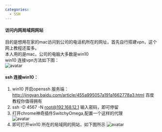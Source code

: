 ```yaml
---
categories:
  - SSH
---
```

#### 访问内网局域网网站
目的是想用在家的mac访问到公司的电话机所在的网址，首先自行搭建vpn，这个网上教程还蛮多。   
本人用的是mac，公司的电脑大多数是win10  
win10 连接vpn方法如下图：  
![avatar](https://blog.hexiefamily.xin/assets/ssh3.png)  
#### ssh 连接win10：   
1. win10 开启openssh 服务端：http://jingyan.baidu.com/article/455a995057a191a1662778a3.html 百度教程你值得拥有  
2. ssh -D 4567 -N root@192.168.12.1 输入密码，即可停留   
3. 打开chrome神奇插件SwitchyOmega,配置一个这样的代理  
![avatar](https://blog.hexiefamily.xin/assets/ssh1.png)
4. 即可打开win10 所在的局域网的网站，如下图所示
![avatar](https://blog.hexiefamily.xin/assets/ssh2.png)